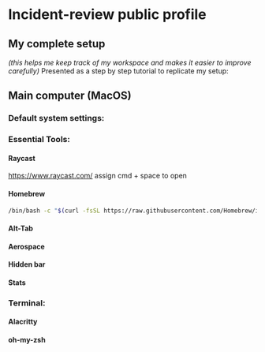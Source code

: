# Incident-review public profile

## My complete setup 
*(this helps me keep track of my workspace and makes it easier to improve carefully)*
Presented as a step by step tutorial to replicate my setup:

## Main computer (MacOS)

### Default system settings:

### Essential Tools:
#### Raycast
https://www.raycast.com/
	assign cmd + space to open
 
#### Homebrew
```bash
/bin/bash -c "$(curl -fsSL https://raw.githubusercontent.com/Homebrew/install/HEAD/install.sh)"
```

#### Alt-Tab
#### Aerospace
#### Hidden bar
#### Stats
 

### Terminal: 
#### Alacritty
#### oh-my-zsh
#### 




